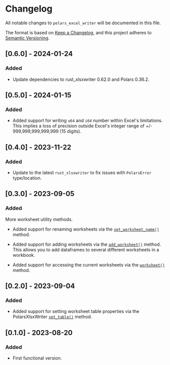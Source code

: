 # Changelog

All notable changes to `polars_excel_writer` will be documented in this file.

The format is based on [Keep a Changelog](https://keepachangelog.com/en/1.0.0/),
and this project adheres to [Semantic Versioning](https://semver.org/spec/v2.0.0.html).

## [0.6.0] - 2024-01-24

### Added

- Update dependencies to rust_xlsxwriter 0.62.0 and Polars 0.36.2.


## [0.5.0] - 2024-01-15

### Added

- Added support for writing `u64` and `i64` number within Excel's limitations.
  This implies a loss of precision outside Excel's integer range of +/-
  999,999,999,999,999 (15 digits).


## [0.4.0] - 2023-11-22

### Added

- Update to the latest `rust_xlsxwriter` to fix issues with `PolarsError` type/location.


## [0.3.0] - 2023-09-05

### Added

More worksheet utility methods.

- Added support for renaming worksheets via the [`set_worksheet_name()`] method.

- Added support for adding worksheets via the [`add_worksheet()`] method. This
  allows you to add dataframes to several different worksheets in a workbook.

- Added support for accessing the current worksheets via the [`worksheet()`] method.

[`set_worksheet_name()`]: https://docs.rs/polars_excel_writer/latest/polars_excel_writer/xlsx_writer/struct.PolarsXlsxWriter.html#method.set_worksheet_name

[`add_worksheet()`]: https://docs.rs/polars_excel_writer/latest/polars_excel_writer/xlsx_writer/struct.PolarsXlsxWriter.html#method.add_worksheet

[`worksheet()`]: https://docs.rs/polars_excel_writer/latest/polars_excel_writer/xlsx_writer/struct.PolarsXlsxWriter.html#method.worksheet


## [0.2.0] - 2023-09-04

### Added

- Added support for setting worksheet table properties via the PolarsXlsxWriter
  [`set_table()`] method.

[`set_table()`]: https://docs.rs/polars_excel_writer/latest/polars_excel_writer/xlsx_writer/struct.PolarsXlsxWriter.html#method.set_table

## [0.1.0] - 2023-08-20

### Added

- First functional version.

